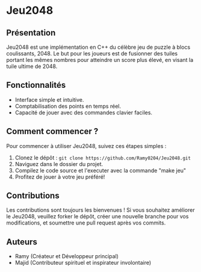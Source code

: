 # Jeu2048

## Présentation
Jeu2048 est une implémentation en C++ du célèbre jeu de puzzle à blocs coulissants, 2048. Le but pour les joueurs est de fusionner des tuiles portant les mêmes nombres pour atteindre un score plus élevé, en visant la tuile ultime de 2048.

## Fonctionnalités
- Interface simple et intuitive.
- Comptabilisation des points en temps réel.
- Capacité de jouer avec des commandes clavier faciles.

## Comment commencer ?
Pour commencer à utiliser Jeu2048, suivez ces étapes simples :
1. Clonez le dépôt : `git clone https://github.com/Ramy0204/Jeu2048.git`
2. Naviguez dans le dossier du projet.
3. Compilez le code source et l'executer avec la commande "make jeu"
4. Profitez de jouer à votre jeu préféré!

## Contributions
Les contributions sont toujours les bienvenues ! Si vous souhaitez améliorer le Jeu2048, veuillez forker le dépôt, créer une nouvelle branche pour vos modifications, et soumettre une pull request après vos commits.

## Auteurs
- Ramy (Créateur et Développeur principal)
- Majid (Contributeur spirituel et inspirateur involontaire)

